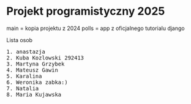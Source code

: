 # Projekt programistyczny 2025

main = kopia projektu z 2024 
polls = app z oficjalnego tutorialu django

Lista osob
<pre>
1. anastazja
2. Kuba Kozlowski 292413
3. Martyna Grzybek
4. Mateusz Gawin
5. Karalina
6. Weronika zabka:)
7. Natalia
8. Maria Kujawska
</pre>


